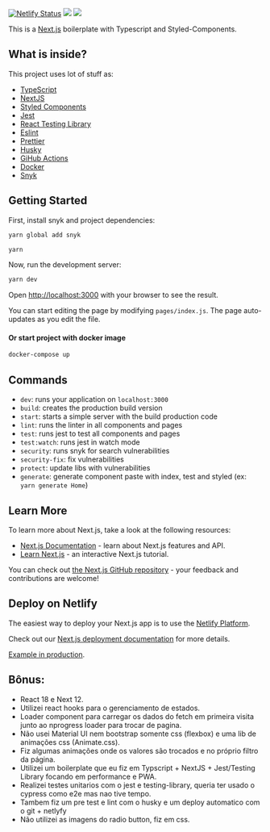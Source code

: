 [![Netlify Status](https://api.netlify.com/api/v1/badges/8fc5aad4-06b9-4ae8-9c2c-d4c430b7868e/deploy-status)](https://app.netlify.com/sites/visionary-donut-956c4c/deploys) <img src="https://img.shields.io/github/last-commit/juliocarneiro/hostgator-frontend-test/master"> <img src="https://img.shields.io/snyk/vulnerabilities/github/juliocarneiro/hostgator-frontend-test">

This is a [Next.js](https://nextjs.org/) boilerplate with Typescript and Styled-Components.

## What is inside?

This project uses lot of stuff as:

- [TypeScript](https://www.typescriptlang.org/)
- [NextJS](https://nextjs.org/)
- [Styled Components](https://styled-components.com/)
- [Jest](https://jestjs.io/)
- [React Testing Library](https://testing-library.com/docs/react-testing-library/intro)
- [Eslint](https://eslint.org/)
- [Prettier](https://prettier.io/)
- [Husky](https://github.com/typicode/husky)
- [GiHub Actions](https://github.com/features/actions)
- [Docker](https://www.docker.com/)
- [Snyk](https://github.com/snyk/snyk)

## Getting Started

First, install snyk and project dependencies:

```bash
yarn global add snyk
```

```bash
yarn
```

Now, run the development server:

```bash
yarn dev
```

Open [http://localhost:3000](http://localhost:3000) with your browser to see the result.

You can start editing the page by modifying `pages/index.js`. The page auto-updates as you edit the file.
<br />
#### Or start project with docker image

```bash
docker-compose up
```

## Commands

- `dev`: runs your application on `localhost:3000`
- `build`: creates the production build version
- `start`: starts a simple server with the build production code
- `lint`: runs the linter in all components and pages
- `test`: runs jest to test all components and pages
- `test:watch`: runs jest in watch mode
- `security`: runs snyk for search vulnerabilities
- `security-fix`: fix vulnerabilities
- `protect`: update libs with vulnerabilities
- `generate`: generate component paste with index, test and styled (ex: `yarn generate Home`)

## Learn More

To learn more about Next.js, take a look at the following resources:

- [Next.js Documentation](https://nextjs.org/docs) - learn about Next.js features and API.
- [Learn Next.js](https://nextjs.org/learn) - an interactive Next.js tutorial.

You can check out [the Next.js GitHub repository](https://github.com/vercel/next.js/) - your feedback and contributions are welcome!

## Deploy on Netlify

The easiest way to deploy your Next.js app is to use the [Netlify Platform](https://netlify.com).

Check out our [Next.js deployment documentation](https://nextjs.org/docs/deployment) for more details.

[Example in production](https://visionary-donut-956c4c.netlify.app/).

## Bônus:

- React 18 e Next 12.
- Utilizei react hooks para o gerenciamento de estados.
- Loader component para carregar os dados do fetch em primeira visita junto ao nprogress loader para trocar de pagina.
- Não usei Material UI nem bootstrap somente css (flexbox) e uma lib de animações css (Animate.css).
- Fiz algumas animações onde os valores são trocados e no próprio filtro da página.
- Utilizei um boilerplate que eu fiz em Typscript + NextJS + Jest/Testing Library focando em performance e PWA.
- Realizei testes unitarios com o jest e testing-library, queria ter usado o cypress como e2e mas nao tive tempo.
- Tambem fiz um pre test e lint com o husky e um deploy automatico com o git + netlyfy
- Não utilizei as imagens do radio button, fiz em css.
